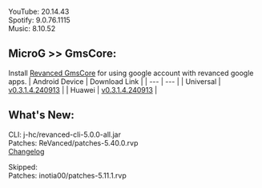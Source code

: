YouTube: 20.14.43  
Spotify: 9.0.76.1115  
Music: 8.10.52  

## MicroG >> GmsCore:
Install [Revanced GmsCore](https://github.com/ReVanced/GmsCore/releases/latest) for using google account with revanced google apps.
| Android Device | Download Link                      |
| ---            | ---                                |
| Universal      | [v0.3.1.4.240913](https://github.com/ReVanced/GmsCore/releases/download/v0.3.1.4.240913/app.revanced.android.gms-240913008-signed.apk) |
| Huawei         | [v0.3.1.4.240913](https://github.com/ReVanced/GmsCore/releases/download/v0.3.1.4.240913/app.revanced.android.gms-240913008-hw-signed.apk)    |  

## What's New:  
CLI: j-hc/revanced-cli-5.0.0-all.jar  
Patches: ReVanced/patches-5.40.0.rvp  
[Changelog](https://github.com/ReVanced/revanced-patches/releases/tag/v5.40.0)  

Skipped:  
Patches: inotia00/patches-5.11.1.rvp    
